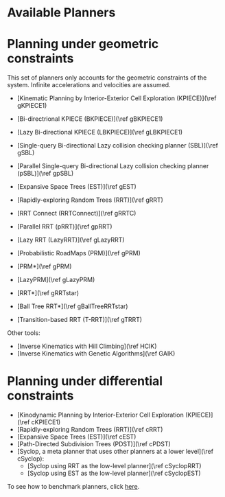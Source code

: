 # Available Planners

# Planning under geometric constraints

This set of planners only accounts for the geometric constraints of the system.  Infinite accelerations and velocities are assumed.

- [Kinematic Planning by Interior-Exterior Cell Exploration (KPIECE)](\ref gKPIECE1)
- [Bi-directrional KPIECE (BKPIECE)](\ref gBKPIECE1)
- [Lazy Bi-directional KPIECE (LBKPIECE)](\ref gLBKPIECE1)

- [Single-query Bi-directional Lazy collision checking planner (SBL)](\ref gSBL)
- [Parallel Single-query Bi-directional Lazy collision checking planner (pSBL)](\ref gpSBL)

- [Expansive Space Trees (EST)](\ref gEST)

- [Rapidly-exploring Random Trees (RRT)](\ref gRRT)
- [RRT Connect (RRTConnect)](\ref gRRTC)
- [Parallel RRT (pRRT)](\ref gpRRT)
- [Lazy RRT (LazyRRT)](\ref gLazyRRT)

- [Probabilistic RoadMaps (PRM)](\ref gPRM)
- [PRM*](\ref gPRM)
- [LazyPRM](\ref gLazyPRM)

- [RRT*](\ref gRRTstar)
- [Ball Tree RRT*](\ref gBallTreeRRTstar)

- [Transition-based RRT (T-RRT)](\ref gTRRT)

Other tools:

- [Inverse Kinematics with Hill Climbing](\ref HCIK)
- [Inverse Kinematics with Genetic Algorithms](\ref GAIK)


# Planning under differential constraints

- [Kinodynamic Planning by Interior-Exterior Cell Exploration (KPIECE)](\ref cKPIECE1)
- [Rapidly-exploring Random Trees (RRT)](\ref cRRT)
- [Expansive Space Trees (EST)](\ref cEST)
- [Path-Directed Subdivision Trees (PDST)](\ref cPDST)
- [Syclop, a meta planner that uses other planners at a lower level](\ref cSyclop):
   - [Syclop using RRT as the low-level planner](\ref cSyclopRRT)
   - [Syclop using EST as the low-level planner](\ref cSyclopEST)

To see how to benchmark planners, click [here](benchmark.html).
